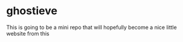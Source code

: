 # ghostieve
This is going to be a mini repo that will hopefully become a nice little website from this
